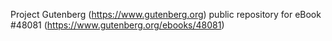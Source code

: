 Project Gutenberg (https://www.gutenberg.org) public repository for eBook #48081 (https://www.gutenberg.org/ebooks/48081)
